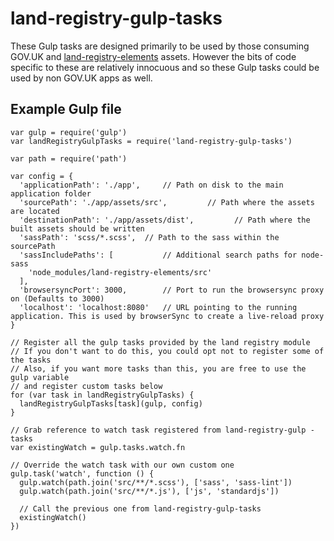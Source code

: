 # land-registry-gulp-tasks

These Gulp tasks are designed primarily to be used by those consuming GOV.UK and [land-registry-elements](https://github.com/LandRegistry/land-registry-elements) assets. However the bits of code specific to these are relatively innocuous and so these Gulp tasks could be used by non GOV.UK apps as well.

## Example Gulp file

```
var gulp = require('gulp')
var landRegistryGulpTasks = require('land-registry-gulp-tasks')

var path = require('path')

var config = {
  'applicationPath': './app',     // Path on disk to the main application folder
  'sourcePath': './app/assets/src',         // Path where the assets are located
  'destinationPath': './app/assets/dist',         // Path where the built assets should be written
  'sassPath': 'scss/*.scss',  // Path to the sass within the sourcePath
  'sassIncludePaths': [           // Additional search paths for node-sass
    'node_modules/land-registry-elements/src'
  ],
  'browsersyncPort': 3000,        // Port to run the browsersync proxy on (Defaults to 3000)
  'localhost': 'localhost:8080'   // URL pointing to the running application. This is used by browserSync to create a live-reload proxy
}

// Register all the gulp tasks provided by the land registry module
// If you don't want to do this, you could opt not to register some of the tasks
// Also, if you want more tasks than this, you are free to use the gulp variable
// and register custom tasks below
for (var task in landRegistryGulpTasks) {
  landRegistryGulpTasks[task](gulp, config)
}

// Grab reference to watch task registered from land-registry-gulp -tasks
var existingWatch = gulp.tasks.watch.fn

// Override the watch task with our own custom one
gulp.task('watch', function () {
  gulp.watch(path.join('src/**/*.scss'), ['sass', 'sass-lint'])
  gulp.watch(path.join('src/**/*.js'), ['js', 'standardjs'])

  // Call the previous one from land-registry-gulp-tasks
  existingWatch()
})

```
